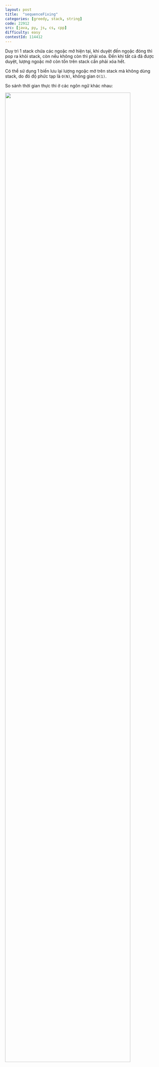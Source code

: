 ```yaml
---
layout: post
title:  "sequenceFixing"
categories: [greedy, stack, string]
code: 22912
src: [java, py, js, cs, cpp]
difficulty: easy
contestId: 114412
---
```


Duy trì 1 stack chứa các ngoặc mở hiện tại, khi duyệt đến ngoặc đóng thì pop ra khỏi stack, còn nếu không còn thì phải xóa. Đến khi tất cả đã được duyệt, lượng ngoặc mở còn tồn trên stack cần phải xóa hết.

Có thể sử dụng 1 biến lưu lại lượng ngoặc mở trên stack mà không dùng stack, do đó độ phức tạp là `O(N)`, không gian `O(1)`.

So sánh thời gian thực thi ở các ngôn ngữ khác nhau:

<img src="/code-learn/static/img/posts/execution-time.png" width="90%" />
